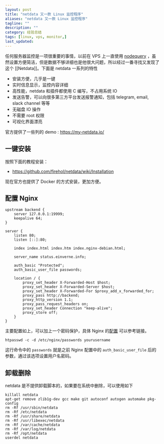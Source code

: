 ```yaml
---
layout: post
title: "netdata 又一款 Linux 监控程序"
aliases: "netdata 又一款 Linux 监控程序"
tagline: ""
description: ""
category: 经验总结
tags: [linux, vps, monitor,]
last_updated:
---
```


任何服务器监控是一项很重要的事情，以前在 VPS 上一直使用 [nodequery](/post/2017/08/nodequery.html) ，虽然设置方便简洁，但是数据不够详细也是他很大问题，所以经过一番寻找又发现了这个 [[Netdata]]。下面是 netdata 一系列的特性

- 安装方便，几乎是一键
- 实时信息显示，监控内容详细
- 高性能，netdata 和插件都使用 C 编写，不占用系统 IO
- 发送告警，可以向很多第三方平台发送报警通知，包括 telegram, email, slack channel 等等
- 无磁盘 IO 操作
- 不需要 root 权限
- 可视化界面漂亮

官方提供了一些列的 demo : <https://my-netdata.io/>

## 一键安装

按照下面的教程安装：

- <https://github.com/firehol/netdata/wiki/Installation>

现在官方也提供了 Docker 的方式安装，更加方便。

## 配置 Nginx

```
upstream backend {
	server 127.0.0.1:19999;
	keepalive 64;
}

server {
	listen 80;
	listen [::]:80;

	index index.html index.htm index.nginx-debian.html;

	server_name status.einverne.info;

	auth_basic "Protected";
	auth_basic_user_file passwords;

	location / {
		proxy_set_header X-Forwarded-Host $host;
		proxy_set_header X-Forwarded-Server $host;
		proxy_set_header X-Forwarded-For $proxy_add_x_forwarded_for;
		proxy_pass http://backend;
		proxy_http_version 1.1;
		proxy_pass_request_headers on;
		proxy_set_header Connection "keep-alive";
		proxy_store off;
	}
}
```

主要配置如上，可以加上一个密码保护，具体 Nginx 的[配置](/post/2017/10/nginx-conf.html) 可以参考链接。

    htpasswd -c -d /etc/nginx/passwords yourusername

这行命令中的 `passwords` 就是之前 Nginx 配置中的 `auth_basic_user_file` 后的参数，通过该选项设置用户名密码。

## 卸载删除
netdata 是不提供卸载脚本的，如果要在系统中删除，可以使用如下

    killall netdata
    apt-get remove zlib1g-dev gcc make git autoconf autogen automake pkg-config
    rm -Rf /usr/sbin/netdata
    rm -Rf /etc/netdata
    rm -Rf /usr/share/netdata
    rm -Rf /usr/libexec/netdata
    rm -Rf /var/cache/netdata
    rm -Rf /var/log/netdata
    rm -Rf /opt/netdata
    userdel netdata

